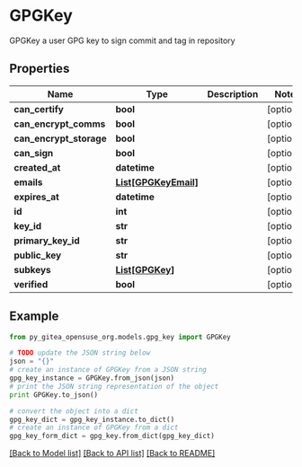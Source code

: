 # GPGKey

GPGKey a user GPG key to sign commit and tag in repository

## Properties

Name | Type | Description | Notes
------------ | ------------- | ------------- | -------------
**can_certify** | **bool** |  | [optional] 
**can_encrypt_comms** | **bool** |  | [optional] 
**can_encrypt_storage** | **bool** |  | [optional] 
**can_sign** | **bool** |  | [optional] 
**created_at** | **datetime** |  | [optional] 
**emails** | [**List[GPGKeyEmail]**](GPGKeyEmail.md) |  | [optional] 
**expires_at** | **datetime** |  | [optional] 
**id** | **int** |  | [optional] 
**key_id** | **str** |  | [optional] 
**primary_key_id** | **str** |  | [optional] 
**public_key** | **str** |  | [optional] 
**subkeys** | [**List[GPGKey]**](GPGKey.md) |  | [optional] 
**verified** | **bool** |  | [optional] 

## Example

```python
from py_gitea_opensuse_org.models.gpg_key import GPGKey

# TODO update the JSON string below
json = "{}"
# create an instance of GPGKey from a JSON string
gpg_key_instance = GPGKey.from_json(json)
# print the JSON string representation of the object
print GPGKey.to_json()

# convert the object into a dict
gpg_key_dict = gpg_key_instance.to_dict()
# create an instance of GPGKey from a dict
gpg_key_form_dict = gpg_key.from_dict(gpg_key_dict)
```
[[Back to Model list]](../README.md#documentation-for-models) [[Back to API list]](../README.md#documentation-for-api-endpoints) [[Back to README]](../README.md)


